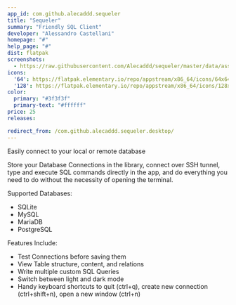 ```yaml
---
app_id: com.github.alecaddd.sequeler
title: "Sequeler"
summary: "Friendly SQL Client"
developer: "Alessandro Castellani"
homepage: "#"
help_page: "#"
dist: flatpak
screenshots:
  - https://raw.githubusercontent.com/Alecaddd/sequeler/master/data/assets/screenshots/sequeler-screenshot.png
icons:
  '64': https://flatpak.elementary.io/repo/appstream/x86_64/icons/64x64/com.github.alecaddd.sequeler.png
  '128': https://flatpak.elementary.io/repo/appstream/x86_64/icons/128x128/com.github.alecaddd.sequeler.png
color:
  primary: "#3f3f3f"
  primary-text: "#ffffff"
price: 25
releases:

redirect_from: /com.github.alecaddd.sequeler.desktop/
---
```


<p>Easily connect to your local or remote database</p>
<p>Store your Database Connections in the library, connect over SSH tunnel, type and execute SQL commands directly in the app, and do everything you need to do without the necessity of opening the terminal.</p>
<p>Supported Databases:</p>
<ul>
<li>SQLite</li>
<li>MySQL</li>
<li>MariaDB</li>
<li>PostgreSQL</li>
</ul>
<p>Features Include:</p>
<ul>
<li>Test Connections before saving them</li>
<li>View Table structure, content, and relations</li>
<li>Write multiple custom SQL Queries</li>
<li>Switch between light and dark mode</li>
<li>Handy keyboard shortcuts to quit (ctrl+q), create new connection (ctrl+shift+n), open a new window (ctrl+n)</li>
</ul>